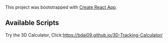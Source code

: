 This project was bootstrapped with [Create React App](https://github.com/facebook/create-react-app).

## Available Scripts

Try the 3D Calculator, Click:https://bdai09.github.io/3D-Tracking-Calculator/
